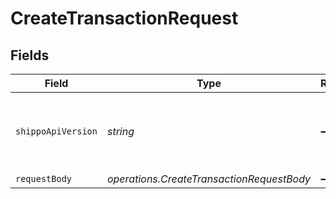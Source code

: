 # CreateTransactionRequest


## Fields

| Field                                                | Type                                                 | Required                                             | Description                                          | Example                                              |
| ---------------------------------------------------- | ---------------------------------------------------- | ---------------------------------------------------- | ---------------------------------------------------- | ---------------------------------------------------- |
| `shippoApiVersion`                                   | *string*                                             | :heavy_minus_sign:                                   | String used to pick a non-default API version to use | 2018-02-08                                           |
| `requestBody`                                        | *operations.CreateTransactionRequestBody*            | :heavy_minus_sign:                                   | Examples.                                            |                                                      |